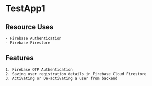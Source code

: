 # TestApp1

## Resource Uses

    - Firebase Authentication
    - Firebase Firestore

## Features

    1. Firebase OTP Authentication
    2. Saving user registration details in Firebase Cloud Firestore
    3. Activating or De-activating a user from backend
